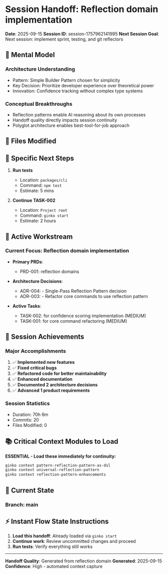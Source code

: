 # Session Handoff: Reflection domain implementation

**Date**: 2025-09-15
**Session ID**: session-1757962141995
**Next Session Goal**: Next session: implement sprint, testing, and git reflectors

## 🧠 Mental Model

### Architecture Understanding
- Pattern: Simple Builder Pattern chosen for simplicity
- Key Decision: Prioritize developer experience over theoretical power
- Innovation: Confidence tracking without complex type systems

### Conceptual Breakthroughs
- Reflection patterns enable AI reasoning about its own processes
- Handoff quality directly impacts session continuity
- Polyglot architecture enables best-tool-for-job approach

## 🔄 Files Modified





## 📝 Specific Next Steps

1. **Run tests**
   - Location: `packages/cli`
   - Command: `npm test`
   - Estimate: 5 mins

2. **Continue TASK-002**
   - Location: `Project root`
   - Command: `ginko start`
   - Estimate: 2 hours

## 🎯 Active Workstream

### Current Focus: Reflection domain implementation

- **Primary PRDs**:
  - PRD-001: reflection domains

- **Architecture Decisions**:
  - ADR-004: - Single-Pass Reflection Pattern decision
  - ADR-003: - Refactor core commands to use reflection pattern

- **Active Tasks**:
  - TASK-002: for confidence scoring implementation (MEDIUM)
  - TASK-001: for core command refactoring (MEDIUM)

## 🎯 Session Achievements

### Major Accomplishments
1. ✅ **Implemented new features**
2. ✅ **Fixed critical bugs**
3. ✅ **Refactored code for better maintainability**
4. ✅ **Enhanced documentation**
5. ✅ **Documented 2 architecture decisions**
6. ✅ **Advanced 1 product requirements**

### Session Statistics
- Duration: 70h 6m
- Commits: 20
- Files Modified: 0

## 📚 Critical Context Modules to Load

**ESSENTIAL - Load these immediately for continuity:**
```bash
ginko context pattern-reflection-pattern-as-dsl
ginko context universal-reflection-pattern
ginko context reflection-pattern-enhancements
```

## 🔄 Current State

### Branch: main

## ⚡ Instant Flow State Instructions

1. **Load this handoff**: Already loaded via `ginko start`
2. **Continue work**: Review uncommitted changes and proceed
3. **Run tests**: Verify everything still works

---
**Handoff Quality**: Generated from reflection domain
**Generated**: 2025-09-15
**Confidence**: High - automated context capture
<!-- Handoff Quality Metadata
Score: 0/100 (0%)
Confidence: 0
Generated: 2025-09-15T18:49:01.996Z
Enhanced: true
-->